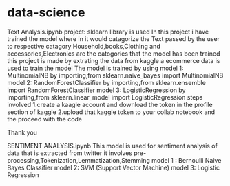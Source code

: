 # data-science
Text Analysis.ipynb project:
sklearn library is used
In this project i have trained the model where in it would catagorize the Text passed by the user to respective catagory
Household,books,Clothing and accessories,Electronics are the catogories that the model has been trained
this project is made by extrating the data from kaggle a ecommerce data is used to train the model
The model is trained by using
 model 1: MultinomialNB
 by importing,from sklearn.naive_bayes import MultinomialNB
 model 2: RandomForestClassifier
 by importing,from sklearn.ensemble import RandomForestClassifier
 model 3: LogisticRegression
 by importing,from sklearn.linear_model import LogisticRegression
steps involved
1.create a kaagle account and  download the token in the profile section of kaggle
2.upload that kaggle token to your collab notebook
and the proceed with the code


Thank you




SENTIMENT ANALYSIS.ipynb
This model is used for sentiment analysis of data that is extracted from twitter
it involves pre-processing,Tokenization,Lemmatization,Stemming
model 1 : Bernoulli Naive Bayes Classifier
model 2: SVM (Support Vector Machine)
model 3: Logistic Regression
